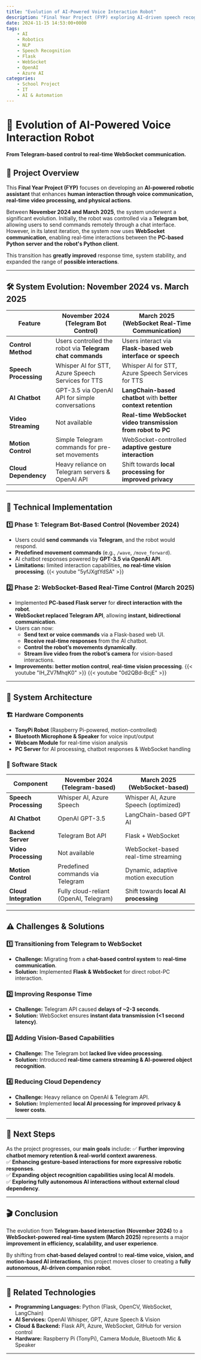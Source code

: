 ```yaml
---
title: "Evolution of AI-Powered Voice Interaction Robot"
description: "Final Year Project (FYP) exploring AI-driven speech recognition, real-time video analysis, and interactive robotics."
date: 2024-11-15 14:53:00+0000
tags: 
    - AI
    - Robotics
    - NLP
    - Speech Recognition
    - Flask
    - WebSocket
    - OpenAI
    - Azure AI
categories:
    - School Project
    - IT
    - AI & Automation
---
```


# 🤖 Evolution of AI-Powered Voice Interaction Robot  
**From Telegram-based control to real-time WebSocket communication.**  

## **📌 Project Overview**  
This **Final Year Project (FYP)** focuses on developing an **AI-powered robotic assistant** that enhances **human interaction through voice communication, real-time video processing, and physical actions**.  

Between **November 2024 and March 2025**, the system underwent a significant evolution. Initially, the robot was controlled via a **Telegram bot**, allowing users to send commands remotely through a chat interface. However, in its latest iteration, the system now uses **WebSocket communication**, enabling real-time interactions between the **PC-based Python server and the robot's Python client**.

This transition has **greatly improved** response time, system stability, and expanded the range of **possible interactions**.

---

## **🛠️ System Evolution: November 2024 vs. March 2025**
| **Feature** | **November 2024 (Telegram Bot Control)** | **March 2025 (WebSocket Real-Time Communication)** |
|------------|-----------------------------------|-----------------------------------|
| **Control Method** | Users controlled the robot via **Telegram chat commands** | Users interact via **Flask-based web interface or speech** |
| **Speech Processing** | Whisper AI for STT, Azure Speech Services for TTS | Whisper AI for STT, Azure Speech Services for TTS |
| **AI Chatbot** | GPT-3.5 via OpenAI API for simple conversations | **LangChain-based chatbot** with **better context retention** |
| **Video Streaming** | Not available | **Real-time WebSocket video transmission from robot to PC** |
| **Motion Control** | Simple Telegram commands for pre-set movements | WebSocket-controlled **adaptive gesture interaction** |
| **Cloud Dependency** | Heavy reliance on Telegram servers & OpenAI API | Shift towards **local processing for improved privacy** |

---

## **🔹 Technical Implementation**
### **1️⃣ Phase 1: Telegram Bot-Based Control (November 2024)**
- Users could **send commands** via **Telegram**, and the robot would respond.
- **Predefined movement commands** (e.g., `/wave`, `/move_forward`).
- AI chatbot responses powered by **GPT-3.5 via OpenAI API**.
- **Limitations:** limited interaction capabilities, **no real-time vision processing**.
{{< youtube "5yfJXgtYdSA" >}}


### **2️⃣ Phase 2: WebSocket-Based Real-Time Control (March 2025)**
- Implemented **PC-based Flask server** for **direct interaction with the robot**.
- **WebSocket replaced Telegram API**, allowing **instant, bidirectional communication**.
- Users can now:
  - **Send text or voice commands** via a Flask-based web UI.
  - **Receive real-time responses** from the AI chatbot.
  - **Control the robot’s movements dynamically**.
  - **Stream live video from the robot’s camera** for vision-based interactions.
- **Improvements:** **better motion control**, **real-time vision processing**.
{{< youtube "lH_ZV7MhqK0" >}}
{{< youtube "0d2QBd-BcjE" >}}
---

## **🔧 System Architecture**
### **🏗️ Hardware Components**
- **TonyPi Robot** (Raspberry Pi-powered, motion-controlled)
- **Bluetooth Microphone & Speaker** for voice input/output
- **Webcam Module** for real-time vision analysis
- **PC Server** for AI processing, chatbot responses & WebSocket handling

### **🔌 Software Stack**
| **Component** | **November 2024 (Telegram-based)** | **March 2025 (WebSocket-based)** |
|--------------|---------------------------|---------------------------|
| **Speech Processing** | Whisper AI, Azure Speech | Whisper AI, Azure Speech (optimized) |
| **AI Chatbot** | OpenAI GPT-3.5 | LangChain-based GPT AI |
| **Backend Server** | Telegram Bot API | Flask + WebSocket |
| **Video Processing** | Not available | WebSocket-based real-time streaming |
| **Motion Control** | Predefined commands via Telegram | Dynamic, adaptive motion execution |
| **Cloud Integration** | Fully cloud-reliant (OpenAI, Telegram) | Shift towards **local AI processing** |

---

## **⚠️ Challenges & Solutions**
### **1️⃣ Transitioning from Telegram to WebSocket**
- **Challenge:** Migrating from a **chat-based control system** to **real-time communication**.
- **Solution:** Implemented **Flask & WebSocket** for direct robot-PC interaction.

### **2️⃣ Improving Response Time**
- **Challenge:** Telegram API caused **delays of ~2-3 seconds**.
- **Solution:** WebSocket ensures **instant data transmission (<1 second latency)**.

### **3️⃣ Adding Vision-Based Capabilities**
- **Challenge:** The Telegram bot **lacked live video processing**.
- **Solution:** Introduced **real-time camera streaming & AI-powered object recognition**.

### **4️⃣ Reducing Cloud Dependency**
- **Challenge:** Heavy reliance on OpenAI & Telegram API.
- **Solution:** Implemented **local AI processing for improved privacy & lower costs**.

---

## **🚀 Next Steps**
As the project progresses, our **main goals** include:
✅ **Further improving chatbot memory retention & real-world context awareness**.  
✅ **Enhancing gesture-based interactions for more expressive robotic responses**.  
✅ **Expanding object recognition capabilities using local AI models**.  
✅ **Exploring fully autonomous AI interactions without external cloud dependency**.  

---

## **🎬 Conclusion**
The evolution from **Telegram-based interaction (November 2024)** to a **WebSocket-powered real-time system (March 2025)** represents a major **improvement in efficiency, scalability, and user experience**.  

By shifting from **chat-based delayed control** to **real-time voice, vision, and motion-based AI interactions**, this project moves closer to creating a **fully autonomous, AI-driven companion robot**.

---

## **🔗 Related Technologies**
- **Programming Languages:** Python (Flask, OpenCV, WebSocket, LangChain)
- **AI Services:** OpenAI Whisper, GPT, Azure Speech & Vision
- **Cloud & Backend:** Flask API, Azure, WebSocket, GitHub for version control
- **Hardware:** Raspberry Pi (TonyPi), Camera Module, Bluetooth Mic & Speaker

---
